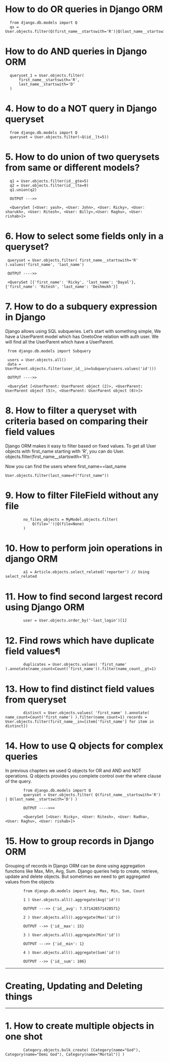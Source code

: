 
# How to do OR queries in Django ORM


      from django.db.models import Q
      qs = User.objects.filter(Q(first_name__startswith='R')|Q(last_name__startswith='D'))
      
# How to do AND queries in Django ORM

      queryset_1 = User.objects.filter(
          first_name__startswith='R',
          last_name__startswith='D'
      )
      
# 4. How to do a NOT query in Django queryset

      from django.db.models import Q
      queryset = User.objects.filter(~Q(id__lt=5))

# 5. How to do union of two querysets from same or different models?

      q1 = User.objects.filter(id__gte=5)
      q2 = User.objects.filter(id__lte=9)
      q1.union(q2)

      OUTPUT --->>

      <QuerySet [<User: yash>, <User: John>, <User: Ricky>, <User: sharukh>, <User: Ritesh>, <User: Billy>,<User: Raghu>, <User: rishab>]>
      
 # 6. How to select some fields only in a queryset?
 
     queryset = User.objects.filter( first_name__startswith='R' ).values('first_name', 'last_name')

     OUTPUT ---->>

     <QuerySet [{'first_name': 'Ricky', 'last_name': 'Dayal'}, {'first_name': 'Ritesh', 'last_name': 'Deshmukh'}]
     
 # 7. How to do a subquery expression in Django
 
 Django allows using SQL subqueries. Let’s start with something simple, We have a UserParent model which has OnetoOne relation with auth user.
 We will find all the UserParent which have a UserParent.
 
 
     from django.db.models import Subquery

     users = User.objects.all()
     data = UserParent.objects.filter(user_id__in=Subquery(users.values('id')))

     OUTPUT ---->>

     <QuerySet [<UserParent: UserParent object (2)>, <UserParent: UserParent object (5)>, <UserParent: UserParent object (8)>]>


# 8. How to filter a queryset with criteria based on comparing their field values

Django ORM makes it easy to filter based on fixed values. To get all User objects with first_name starting with 'R', you can do User.
objects.filter(first_name__startswith='R').



Now you can find the users where first_name==last_name


    User.objects.filter(last_name=F("first_name"))
    
# 9. How to filter FileField without any file


            no_files_objects = MyModel.objects.filter(
                Q(file='')|Q(file=None)
            )
# 10. How to perform join operations in django ORM

            a1 = Article.objects.select_related('reporter') // Using select_related
            
 # 11. How to find second largest record using Django ORM
 
            user = User.objects.order_by('-last_login')[1]
            
 # 12. Find rows which have duplicate field values¶
 
            duplicates = User.objects.values( 'first_name' ).annotate(name_count=Count('first_name')).filter(name_count__gt=1)
            
 # 13. How to find distinct field values from queryset
 
            distinct = User.objects.values( 'first_name' ).annotate( name_count=Count('first_name') ).filter(name_count=1) records =           User.objects.filter(first_name__in=[item['first_name'] for item in distinct])



# 14. How to use Q objects for complex queries

In previous chapters we used Q objects for OR and AND and NOT operations. Q objects provides you complete control over the where clause of the query.


            from django.db.models import Q
            queryset = User.objects.filter( Q(first_name__startswith='R') | Q(last_name__startswith='D') )

            OUTPUT ---->>>

            <QuerySet [<User: Ricky>, <User: Ritesh>, <User: Radha>, <User: Raghu>, <User: rishab>]>
            
# 15. How to group records in Django ORM

Grouping of records in Django ORM can be done using aggregation functions like Max, Min, Avg, Sum. Django queries help to create, retrieve, update and delete objects. But sometimes we need to get aggregated values from the objects

            from django.db.models import Avg, Max, Min, Sum, Count

            1 ) User.objects.all().aggregate(Avg('id'))

            OUTPUT --->> {'id__avg': 7.571428571428571}

            2 ) User.objects.all().aggregate(Max('id'))

            OUTPUT -->> {'id__max': 15}

            3 ) User.objects.all().aggregate(Min('id'))

            OUTPUT --->> {'id__min': 1}

            4 ) User.objects.all().aggregate(Sum('id'))

            OUTPUT -->> {'id__sum': 106}
            
_________________________________________________________________________________

# Creating, Updating and Deleting things

_________________________________________________________________________________

# 1. How to create multiple objects in one shot

            Category.objects.bulk_create( [Category(name="God"), Category(name="Demi God"), Category(name="Mortal")] )
            
